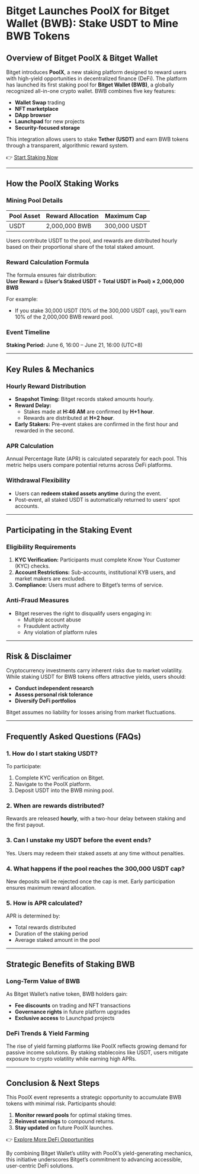 # Bitget Launches PoolX for Bitget Wallet (BWB): Stake USDT to Mine BWB Tokens  

## Overview of Bitget PoolX & Bitget Wallet  
Bitget introduces **PoolX**, a new staking platform designed to reward users with high-yield opportunities in decentralized finance (DeFi). The platform has launched its first staking pool for **Bitget Wallet (BWB)**, a globally recognized all-in-one crypto wallet. BWB combines five key features:  
- **Wallet Swap** trading  
- **NFT marketplace**  
- **DApp browser**  
- **Launchpad** for new projects  
- **Security-focused storage**  

This integration allows users to stake **Tether (USDT)** and earn BWB tokens through a transparent, algorithmic reward system.  

👉 [Start Staking Now](https://bit.ly/okx-bonus)  

---

## How the PoolX Staking Works  

### Mining Pool Details  
| **Pool Asset** | **Reward Allocation** | **Maximum Cap** |  
|----------------|-----------------------|-----------------|  
| USDT           | 2,000,000 BWB         | 300,000 USDT    |  

Users contribute USDT to the pool, and rewards are distributed hourly based on their proportional share of the total staked amount.  

### Reward Calculation Formula  
The formula ensures fair distribution:  
**User Reward = (User’s Staked USDT ÷ Total USDT in Pool) × 2,000,000 BWB**  

For example:  
- If you stake 30,000 USDT (10% of the 300,000 USDT cap), you’ll earn 10% of the 2,000,000 BWB reward pool.  

### Event Timeline  
**Staking Period:** June 6, 16:00 – June 21, 16:00 (UTC+8)  

---

## Key Rules & Mechanics  

### Hourly Reward Distribution  
- **Snapshot Timing:** Bitget records staked amounts hourly.  
- **Reward Delay:**  
  - Stakes made at **H:46 AM** are confirmed by **H+1 hour**.  
  - Rewards are distributed at **H+2 hour**.  
- **Early Stakers:** Pre-event stakes are confirmed in the first hour and rewarded in the second.  

### APR Calculation  
Annual Percentage Rate (APR) is calculated separately for each pool. This metric helps users compare potential returns across DeFi platforms.  

### Withdrawal Flexibility  
- Users can **redeem staked assets anytime** during the event.  
- Post-event, all staked USDT is automatically returned to users’ spot accounts.  

---

## Participating in the Staking Event  

### Eligibility Requirements  
1. **KYC Verification:** Participants must complete Know Your Customer (KYC) checks.  
2. **Account Restrictions:** Sub-accounts, institutional KYB users, and market makers are excluded.  
3. **Compliance:** Users must adhere to Bitget’s terms of service.  

### Anti-Fraud Measures  
- Bitget reserves the right to disqualify users engaging in:  
  - Multiple account abuse  
  - Fraudulent activity  
  - Any violation of platform rules  

---

## Risk & Disclaimer  

Cryptocurrency investments carry inherent risks due to market volatility. While staking USDT for BWB tokens offers attractive yields, users should:  
- **Conduct independent research**  
- **Assess personal risk tolerance**  
- **Diversify DeFi portfolios**  

Bitget assumes no liability for losses arising from market fluctuations.  

---

## Frequently Asked Questions (FAQs)  

### 1. How do I start staking USDT?  
To participate:  
1. Complete KYC verification on Bitget.  
2. Navigate to the PoolX platform.  
3. Deposit USDT into the BWB mining pool.  

### 2. When are rewards distributed?  
Rewards are released **hourly**, with a two-hour delay between staking and the first payout.  

### 3. Can I unstake my USDT before the event ends?  
Yes. Users may redeem their staked assets at any time without penalties.  

### 4. What happens if the pool reaches the 300,000 USDT cap?  
New deposits will be rejected once the cap is met. Early participation ensures maximum reward allocation.  

### 5. How is APR calculated?  
APR is determined by:  
- Total rewards distributed  
- Duration of the staking period  
- Average staked amount in the pool  

---

## Strategic Benefits of Staking BWB  

### Long-Term Value of BWB  
As Bitget Wallet’s native token, BWB holders gain:  
- **Fee discounts** on trading and NFT transactions  
- **Governance rights** in future platform upgrades  
- **Exclusive access** to Launchpad projects  

### DeFi Trends & Yield Farming  
The rise of yield farming platforms like PoolX reflects growing demand for passive income solutions. By staking stablecoins like USDT, users mitigate exposure to crypto volatility while earning high APRs.  

---

## Conclusion & Next Steps  

This PoolX event represents a strategic opportunity to accumulate BWB tokens with minimal risk. Participants should:  
1. **Monitor reward pools** for optimal staking times.  
2. **Reinvest earnings** to compound returns.  
3. **Stay updated** on future PoolX launches.  

👉 [Explore More DeFi Opportunities](https://bit.ly/okx-bonus)  

By combining Bitget Wallet’s utility with PoolX’s yield-generating mechanics, this initiative underscores Bitget’s commitment to advancing accessible, user-centric DeFi solutions.
